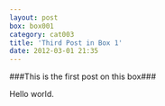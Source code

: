 ```yaml
---
layout: post
box: box001
category: cat003
title: 'Third Post in Box 1'
date: 2012-03-01 21:35
---
```

###This is the first post on this box###

Hello world.


